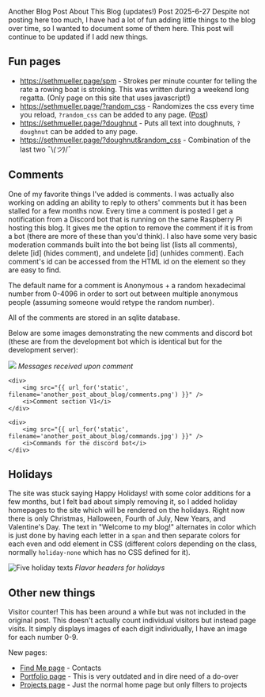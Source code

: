Another Blog Post About This Blog (updates!)
Post
2025-6-27
Despite not posting here too much, I have had a lot of fun adding little things to the blog over time, so I wanted to document some of them here. This post will continue to be updated if I add new things.

## Fun pages

 - <https://sethmueller.page/spm> - Strokes per minute counter for telling the rate a rowing boat is stroking. This was written during a weekend long regatta. (Only page on this site that uses javascript!)
 - <https://sethmueller.page/?random_css> - Randomizes the css every time you reload, `?random_css` can be added to any page. ([Post](https://sethmueller.page/post/never-write-a-line-of-css-again))
 - <https://sethmueller.page/?doughnut> - Puts all text into doughnuts, `?doughnut` can be added to any page. 
 - <https://sethmueller.page/?doughnut&random_css> - Combination of the last two ¯\\_(ツ)_/¯

## Comments

One of my favorite things I've added is comments. I was actually also working on adding an ability to reply to others' comments but it has been stalled for a few months now. Every time a comment is posted I get a notification from a Discord bot that is running on the same Raspberry Pi hosting this blog. It gives me the option to remove the comment if it is from a bot (there are more of these than you'd think). I also have some very basic moderation commands built into the bot being list (lists all comments), delete \[id] (hides comment), and undelete \[id] (unhides comment). Each comment's id can be accessed from the HTML id on the element so they are easy to find.

The default name for a comment is Anonymous + a random hexadecimal number from 0-4096 in order to sort out between multiple anonymous people (assuming someone would retype the random number).

All of the comments are stored in an sqlite database.

Below are some images demonstrating the new comments and discord bot (these are from the development bot which is identical but for the development server):

<div class="picture-grid">
    <div>
        <img src="{{ url_for('static', filename='another_post_about_blog/messages.jpg') }}" />
        <i>Messages received upon comment</i>
    </div>

    <div>
        <img src="{{ url_for('static', filename='another_post_about_blog/comments.png') }}" />
        <i>Comment section V1</i>
    </div>

    <div>
        <img src="{{ url_for('static', filename='another_post_about_blog/commands.jpg') }}" />
        <i>Commands for the discord bot</i>
    </div>
</div>

## Holidays

The site was stuck saying Happy Holidays! with some color additions for a few months, but I felt bad about simply removing it, so I added holiday homepages to the site which will be rendered on the holidays. Right now there is only Christmas, Halloween, Fourth of July, New Years, and Valentine's Day. The text in "Welcome to my blog!" alternates in color which is just done by having each letter in a `span` and then separate colors for each even and odd element in CSS (different colors depending on the class, normally `holiday-none` which has no CSS defined for it).

<img src="{{ url_for('static', filename='another_post_about_blog/holidays.png') }}" alt="Five holiday texts" />
<i>Flavor headers for holidays</i>

## Other new things

Visitor counter! This has been around a while but was not included in the original post. This doesn't actually count individual visitors but instead page visits. It simply displays images of each digit individually, I have an image for each number 0-9.

New pages:

 - [Find Me page](https://sethmueller.page/findme) - Contacts
 - [Portfolio page](https://sethmueller.page/portfolio) - This is very outdated and in dire need of a do-over
 - [Projects page](https://sethmueller.page/projects) - Just the normal home page but only filters to projects
